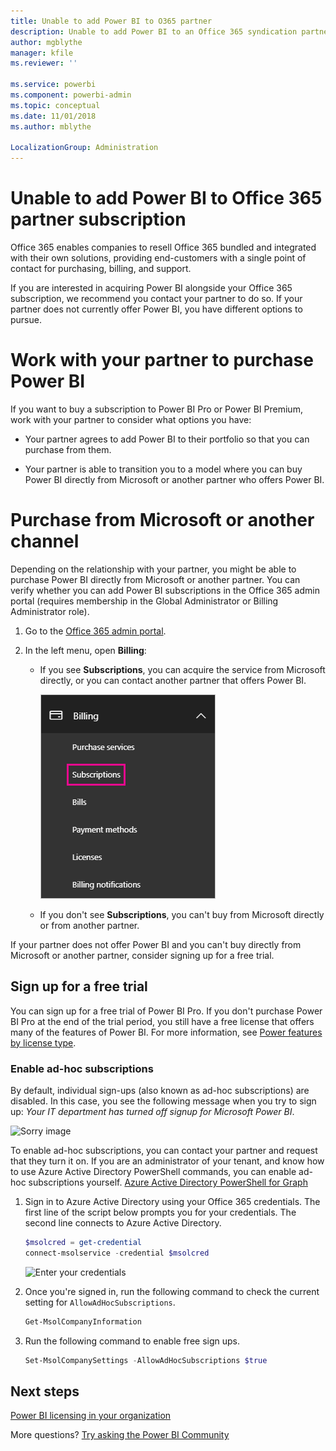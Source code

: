 ```yaml
---
title: Unable to add Power BI to O365 partner
description: Unable to add Power BI to an Office 365 syndication partner. The syndicated model is a purchasing model used by Office 365.
author: mgblythe
manager: kfile
ms.reviewer: ''

ms.service: powerbi
ms.component: powerbi-admin
ms.topic: conceptual
ms.date: 11/01/2018
ms.author: mblythe

LocalizationGroup: Administration
---
```


# Unable to add Power BI to Office 365 partner subscription

Office 365 enables companies to resell Office 365 bundled and integrated with their own solutions, providing end-customers with a single point of contact for purchasing, billing, and support.

If you are interested in acquiring Power BI alongside your Office 365 subscription, we recommend you contact your partner to do so. If your partner does not currently offer Power BI, you have different options to pursue.

# Work with your partner to purchase Power BI

If you want to buy a subscription to Power BI Pro or Power BI Premium, work with your partner to consider what options you have:

* Your partner agrees to add Power BI to their portfolio so that you can purchase from them.

* Your partner is able to transition you to a model where you can buy Power BI directly from Microsoft or another partner who offers Power BI.

# Purchase from Microsoft or another channel

Depending on the relationship with your partner, you might be able to purchase Power BI directly from Microsoft or another partner. You can verify whether you can add Power BI subscriptions in the Office 365 admin portal (requires membership in the Global Administrator or Billing Administrator role).

1. Go to the [Office 365 admin portal](https://admin.microsoft.com/AdminPortal/Home#/homepage).

1. In the left menu, open **Billing**:

    * If you see **Subscriptions**, you can acquire the service from Microsoft directly, or you can contact another partner that offers Power BI.

        ![Billing - with subscriptions](media/service-admin-syndication-partner/billingsub.png)

    * If you don't see **Subscriptions**, you can't buy from Microsoft directly or from another partner.

If your partner does not offer Power BI and you can't buy directly from Microsoft or another partner, consider signing up for a free trial.

## Sign up for a free trial

You can sign up for a free trial of Power BI Pro. If you don't purchase Power BI Pro at the end of the trial period, you still have a free license that offers many of the features of Power BI. For more information, see [Power features by license type](service-features-license-type.md).

### Enable ad-hoc subscriptions

By default, individual sign-ups (also known as ad-hoc subscriptions) are disabled. In this case, you see the following message when you try to sign up: *Your IT department has turned off signup for Microsoft Power BI*.

![Sorry image](media/service-admin-syndication-partner/sorry.png)

To enable ad-hoc subscriptions, you can contact your partner and request that they turn it on. If you are an administrator of your tenant, and know how to use Azure Active Directory PowerShell commands, you can enable ad-hoc subscriptions yourself. [Azure Active Directory PowerShell for Graph](/powershell/azure/active-directory/install-adv2/)

1. Sign in to Azure Active Directory using your Office 365 credentials. The first line of the script below prompts you for your credentials. The second line connects to Azure Active Directory.

    ```powershell
    $msolcred = get-credential
    connect-msolservice -credential $msolcred
    ```

    ![Enter your credentials](media/service-admin-syndication-partner/aad-signin.png)

1. Once you're signed in, run the following command to check the current setting for `AllowAdHocSubscriptions`.

    ```powershell
    Get-MsolCompanyInformation
    ```

1. Run the following command to enable free sign ups.

    ```powershell
    Set-MsolCompanySettings -AllowAdHocSubscriptions $true
    ```

## Next steps

[Power BI licensing in your organization](service-admin-licensing-organization.md)

More questions? [Try asking the Power BI Community](http://community.powerbi.com/)